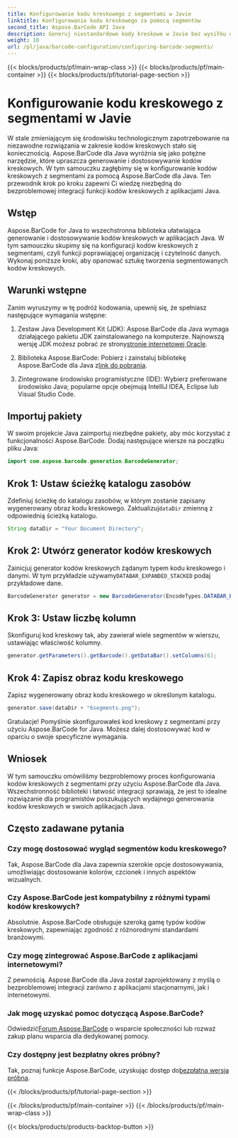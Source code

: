 ```yaml
---
title: Konfigurowanie kodu kreskowego z segmentami w Javie
linktitle: Konfigurowanie kodu kreskowego za pomocą segmentów
second_title: Aspose.BarCode API Java
description: Generuj niestandardowe kody kreskowe w Javie bez wysiłku dzięki Aspose.BarCode. Wszechstronny, wydajny i przyjazny dla programistów.
weight: 10
url: /pl/java/barcode-configuration/configuring-barcode-segments/
---
```


{{< blocks/products/pf/main-wrap-class >}}
{{< blocks/products/pf/main-container >}}
{{< blocks/products/pf/tutorial-page-section >}}

# Konfigurowanie kodu kreskowego z segmentami w Javie


W stale zmieniającym się środowisku technologicznym zapotrzebowanie na niezawodne rozwiązania w zakresie kodów kreskowych stało się koniecznością. Aspose.BarCode dla Java wyróżnia się jako potężne narzędzie, które upraszcza generowanie i dostosowywanie kodów kreskowych. W tym samouczku zagłębimy się w konfigurowanie kodów kreskowych z segmentami za pomocą Aspose.BarCode dla Java. Ten przewodnik krok po kroku zapewni Ci wiedzę niezbędną do bezproblemowej integracji funkcji kodów kreskowych z aplikacjami Java.

## Wstęp

Aspose.BarCode for Java to wszechstronna biblioteka ułatwiająca generowanie i dostosowywanie kodów kreskowych w aplikacjach Java. W tym samouczku skupimy się na konfiguracji kodów kreskowych z segmentami, czyli funkcji poprawiającej organizację i czytelność danych. Wykonaj poniższe kroki, aby opanować sztukę tworzenia segmentowanych kodów kreskowych.

## Warunki wstępne

Zanim wyruszymy w tę podróż kodowania, upewnij się, że spełniasz następujące wymagania wstępne:

1.  Zestaw Java Development Kit (JDK): Aspose.BarCode dla Java wymaga działającego pakietu JDK zainstalowanego na komputerze. Najnowszą wersję JDK możesz pobrać ze strony[stronie internetowej Oracle](https://www.oracle.com/java/technologies/javase-downloads.html).

2.  Biblioteka Aspose.BarCode: Pobierz i zainstaluj bibliotekę Aspose.BarCode dla Java z[link do pobrania](https://releases.aspose.com/barcode/java/).

3. Zintegrowane środowisko programistyczne (IDE): Wybierz preferowane środowisko Java; popularne opcje obejmują IntelliJ IDEA, Eclipse lub Visual Studio Code.

## Importuj pakiety

W swoim projekcie Java zaimportuj niezbędne pakiety, aby móc korzystać z funkcjonalności Aspose.BarCode. Dodaj następujące wiersze na początku pliku Java:

```java
import com.aspose.barcode.generation.BarcodeGenerator;
```

## Krok 1: Ustaw ścieżkę katalogu zasobów

 Zdefiniuj ścieżkę do katalogu zasobów, w którym zostanie zapisany wygenerowany obraz kodu kreskowego. Zaktualizuj`dataDir` zmienną z odpowiednią ścieżką katalogu.

```java
String dataDir = "Your Document Directory";
```

## Krok 2: Utwórz generator kodów kreskowych

 Zainicjuj generator kodów kreskowych żądanym typem kodu kreskowego i danymi. W tym przykładzie używamy`DATABAR_EXPANDED_STACKED` podaj przykładowe dane.

```java
BarcodeGenerator generator = new BarcodeGenerator(EncodeTypes.DATABAR_EXPANDED_STACKED, "(01)98898765432106(3202)012345(15)991231");
```

## Krok 3: Ustaw liczbę kolumn

Skonfiguruj kod kreskowy tak, aby zawierał wiele segmentów w wierszu, ustawiając właściwość kolumny.

```java
generator.getParameters().getBarcode().getDataBar().setColumns(6);
```

## Krok 4: Zapisz obraz kodu kreskowego

Zapisz wygenerowany obraz kodu kreskowego w określonym katalogu.

```java
generator.save(dataDir + "6segments.png");
```

Gratulacje! Pomyślnie skonfigurowałeś kod kreskowy z segmentami przy użyciu Aspose.BarCode for Java. Możesz dalej dostosowywać kod w oparciu o swoje specyficzne wymagania.

## Wniosek

W tym samouczku omówiliśmy bezproblemowy proces konfigurowania kodów kreskowych z segmentami przy użyciu Aspose.BarCode dla Java. Wszechstronność biblioteki i łatwość integracji sprawiają, że jest to idealne rozwiązanie dla programistów poszukujących wydajnego generowania kodów kreskowych w swoich aplikacjach Java.

## Często zadawane pytania

### Czy mogę dostosować wygląd segmentów kodu kreskowego?
Tak, Aspose.BarCode dla Java zapewnia szerokie opcje dostosowywania, umożliwiając dostosowanie kolorów, czcionek i innych aspektów wizualnych.

### Czy Aspose.BarCode jest kompatybilny z różnymi typami kodów kreskowych?
Absolutnie. Aspose.BarCode obsługuje szeroką gamę typów kodów kreskowych, zapewniając zgodność z różnorodnymi standardami branżowymi.

### Czy mogę zintegrować Aspose.BarCode z aplikacjami internetowymi?
Z pewnością. Aspose.BarCode dla Java został zaprojektowany z myślą o bezproblemowej integracji zarówno z aplikacjami stacjonarnymi, jak i internetowymi.

### Jak mogę uzyskać pomoc dotyczącą Aspose.BarCode?
 Odwiedzić[Forum Aspose.BarCode](https://forum.aspose.com/c/barcode/13) o wsparcie społeczności lub rozważ zakup planu wsparcia dla dedykowanej pomocy.

### Czy dostępny jest bezpłatny okres próbny?
 Tak, poznaj funkcje Aspose.BarCode, uzyskując dostęp do[bezpłatna wersja próbna](https://releases.aspose.com/).

{{< /blocks/products/pf/tutorial-page-section >}}

{{< /blocks/products/pf/main-container >}}
{{< /blocks/products/pf/main-wrap-class >}}

{{< blocks/products/products-backtop-button >}}
